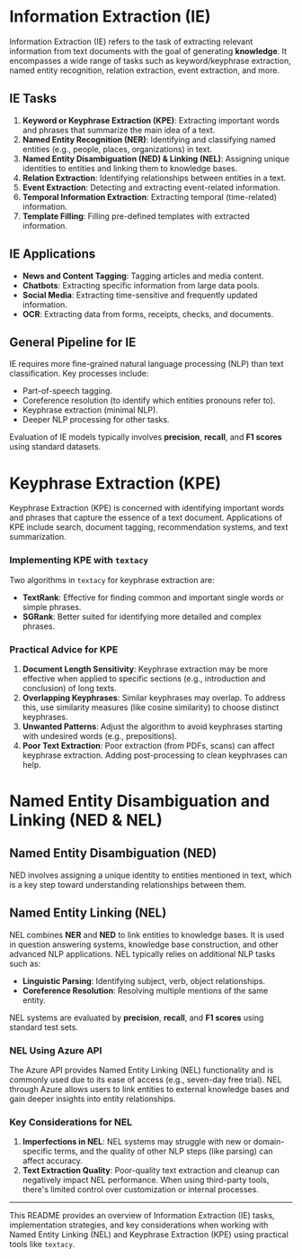 # Information Extraction (IE)

Information Extraction (IE) refers to the task of extracting relevant information from text documents with the goal of generating **knowledge**. It encompasses a wide range of tasks such as keyword/keyphrase extraction, named entity recognition, relation extraction, event extraction, and more.

## IE Tasks

1. **Keyword or Keyphrase Extraction (KPE)**: Extracting important words and phrases that summarize the main idea of a text.
2. **Named Entity Recognition (NER)**: Identifying and classifying named entities (e.g., people, places, organizations) in text.
3. **Named Entity Disambiguation (NED) & Linking (NEL)**: Assigning unique identities to entities and linking them to knowledge bases.
4. **Relation Extraction**: Identifying relationships between entities in a text.
5. **Event Extraction**: Detecting and extracting event-related information.
6. **Temporal Information Extraction**: Extracting temporal (time-related) information.
7. **Template Filling**: Filling pre-defined templates with extracted information.

## IE Applications

- **News and Content Tagging**: Tagging articles and media content.
- **Chatbots**: Extracting specific information from large data pools.
- **Social Media**: Extracting time-sensitive and frequently updated information.
- **OCR**: Extracting data from forms, receipts, checks, and documents.

## General Pipeline for IE

IE requires more fine-grained natural language processing (NLP) than text classification. Key processes include:
- Part-of-speech tagging.
- Coreference resolution (to identify which entities pronouns refer to).
- Keyphrase extraction (minimal NLP).
- Deeper NLP processing for other tasks.

Evaluation of IE models typically involves **precision**, **recall**, and **F1 scores** using standard datasets.

# Keyphrase Extraction (KPE)

Keyphrase Extraction (KPE) is concerned with identifying important words and phrases that capture the essence of a text document. Applications of KPE include search, document tagging, recommendation systems, and text summarization.

### Implementing KPE with `textacy`

Two algorithms in `textacy` for keyphrase extraction are:
- **TextRank**: Effective for finding common and important single words or simple phrases.
- **SGRank**: Better suited for identifying more detailed and complex phrases.

### Practical Advice for KPE

1. **Document Length Sensitivity**: Keyphrase extraction may be more effective when applied to specific sections (e.g., introduction and conclusion) of long texts.
2. **Overlapping Keyphrases**: Similar keyphrases may overlap. To address this, use similarity measures (like cosine similarity) to choose distinct keyphrases.
3. **Unwanted Patterns**: Adjust the algorithm to avoid keyphrases starting with undesired words (e.g., prepositions).
4. **Poor Text Extraction**: Poor extraction (from PDFs, scans) can affect keyphrase extraction. Adding post-processing to clean keyphrases can help.

# Named Entity Disambiguation and Linking (NED & NEL)

## Named Entity Disambiguation (NED)

NED involves assigning a unique identity to entities mentioned in text, which is a key step toward understanding relationships between them.

## Named Entity Linking (NEL)

NEL combines **NER** and **NED** to link entities to knowledge bases. It is used in question answering systems, knowledge base construction, and other advanced NLP applications. NEL typically relies on additional NLP tasks such as:
- **Linguistic Parsing**: Identifying subject, verb, object relationships.
- **Coreference Resolution**: Resolving multiple mentions of the same entity.

NEL systems are evaluated by **precision**, **recall**, and **F1 scores** using standard test sets.

### NEL Using Azure API

The Azure API provides Named Entity Linking (NEL) functionality and is commonly used due to its ease of access (e.g., seven-day free trial). NEL through Azure allows users to link entities to external knowledge bases and gain deeper insights into entity relationships.

### Key Considerations for NEL

1. **Imperfections in NEL**: NEL systems may struggle with new or domain-specific terms, and the quality of other NLP steps (like parsing) can affect accuracy.
2. **Text Extraction Quality**: Poor-quality text extraction and cleanup can negatively impact NEL performance. When using third-party tools, there's limited control over customization or internal processes.

---

This README provides an overview of Information Extraction (IE) tasks, implementation strategies, and key considerations when working with Named Entity Linking (NEL) and Keyphrase Extraction (KPE) using practical tools like `textacy`.
